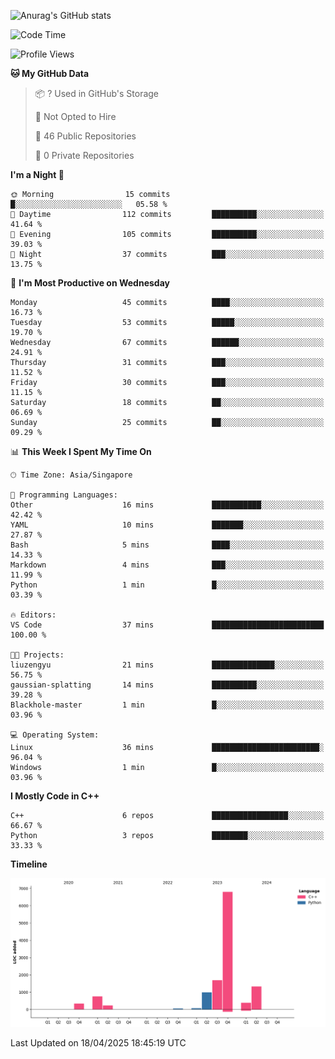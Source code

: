 ![Anurag's GitHub stats](https://github-readme-stats.vercel.app/api?username=OnePointFive99&show_icons=true&theme=transparent)

<!--START_SECTION:waka-->
![Code Time](http://img.shields.io/badge/Code%20Time-228%20hrs%2027%20mins-blue)

![Profile Views](http://img.shields.io/badge/Profile%20Views-0-blue)

**🐱 My GitHub Data** 

> 📦 ? Used in GitHub's Storage 
 > 
> 🚫 Not Opted to Hire
 > 
> 📜 46 Public Repositories 
 > 
> 🔑 0 Private Repositories 
 > 
**I'm a Night 🦉** 

```text
🌞 Morning                15 commits          █░░░░░░░░░░░░░░░░░░░░░░░░   05.58 % 
🌆 Daytime                112 commits         ██████████░░░░░░░░░░░░░░░   41.64 % 
🌃 Evening                105 commits         ██████████░░░░░░░░░░░░░░░   39.03 % 
🌙 Night                  37 commits          ███░░░░░░░░░░░░░░░░░░░░░░   13.75 % 
```
📅 **I'm Most Productive on Wednesday** 

```text
Monday                   45 commits          ████░░░░░░░░░░░░░░░░░░░░░   16.73 % 
Tuesday                  53 commits          █████░░░░░░░░░░░░░░░░░░░░   19.70 % 
Wednesday                67 commits          ██████░░░░░░░░░░░░░░░░░░░   24.91 % 
Thursday                 31 commits          ███░░░░░░░░░░░░░░░░░░░░░░   11.52 % 
Friday                   30 commits          ███░░░░░░░░░░░░░░░░░░░░░░   11.15 % 
Saturday                 18 commits          ██░░░░░░░░░░░░░░░░░░░░░░░   06.69 % 
Sunday                   25 commits          ██░░░░░░░░░░░░░░░░░░░░░░░   09.29 % 
```


📊 **This Week I Spent My Time On** 

```text
🕑︎ Time Zone: Asia/Singapore

💬 Programming Languages: 
Other                    16 mins             ███████████░░░░░░░░░░░░░░   42.42 % 
YAML                     10 mins             ███████░░░░░░░░░░░░░░░░░░   27.87 % 
Bash                     5 mins              ████░░░░░░░░░░░░░░░░░░░░░   14.33 % 
Markdown                 4 mins              ███░░░░░░░░░░░░░░░░░░░░░░   11.99 % 
Python                   1 min               █░░░░░░░░░░░░░░░░░░░░░░░░   03.39 % 

🔥 Editors: 
VS Code                  37 mins             █████████████████████████   100.00 % 

🐱‍💻 Projects: 
liuzengyu                21 mins             ██████████████░░░░░░░░░░░   56.75 % 
gaussian-splatting       14 mins             ██████████░░░░░░░░░░░░░░░   39.28 % 
Blackhole-master         1 min               █░░░░░░░░░░░░░░░░░░░░░░░░   03.96 % 

💻 Operating System: 
Linux                    36 mins             ████████████████████████░   96.04 % 
Windows                  1 min               █░░░░░░░░░░░░░░░░░░░░░░░░   03.96 % 
```

**I Mostly Code in C++** 

```text
C++                      6 repos             █████████████████░░░░░░░░   66.67 % 
Python                   3 repos             ████████░░░░░░░░░░░░░░░░░   33.33 % 
```



**Timeline**

![Lines of Code chart](https://raw.githubusercontent.com/OnePointFive99/OnePointFive99/main/assets/bar_graph.png)


 Last Updated on 18/04/2025 18:45:19 UTC
<!--END_SECTION:waka-->

  
